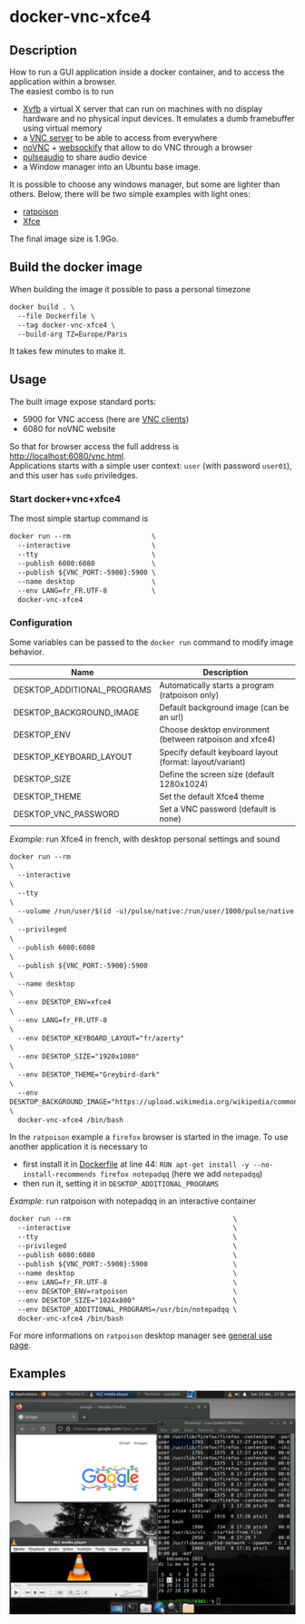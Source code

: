 # docker-vnc-xfce4

## Description

How to run a GUI application inside a docker container, and to access the application within a browser.  
The easiest combo is to run 
- [Xvfb](https://www.x.org/releases/X11R7.6/doc/man/man1/Xvfb.1.xhtml) a virtual X server that can run on machines with no display hardware and no physical input devices. It emulates a dumb framebuffer using virtual memory
- a [VNC server](https://github.com/LibVNC/x11vnc) to be able to access from everywhere
- [noVNC](https://github.com/novnc/noVNC) + [websockify](https://github.com/novnc/websockify) that allow to do VNC through a browser
- [pulseaudio](https://www.freedesktop.org/wiki/Software/PulseAudio/) to share audio device
- a Window manager
into an Ubuntu base image.

It is possible to choose any windows manager, but some are lighter than others. Below, there will be two simple examples with light ones:
- [ratpoison](http://www.nongnu.org/ratpoison/)
- [Xfce](https://www.xfce.org/)

The final image size is 1.9Go.

## Build the docker image

When building the image it possible to pass a personal timezone

    docker build . \
      --file Dockerfile \
      --tag docker-vnc-xfce4 \
      --build-arg TZ=Europe/Paris

It takes few minutes to make it.

## Usage

The built image expose standard ports:
- 5900 for VNC access (here are [VNC clients](https://www.realvnc.com/en/connect/download/viewer/))
- 6080 for noVNC website

So that for browser access the full address is [http://localhost:6080/vnc.html](http://localhost:6080/vnc.html).  
Applications starts with a simple user context: `user` (with password `user01`), and this user has `sudo` priviledges.  

### Start docker+vnc+xfce4

The most simple startup command is

    docker run --rm                    \
      --interactive                    \
      --tty                            \
      --publish 6080:6080              \
      --publish ${VNC_PORT:-5900}:5900 \
      --name desktop                   \
      --env LANG=fr_FR.UTF-8           \
      docker-vnc-xfce4

### Configuration

Some variables can be passed to the `docker run` command to modify image behavior.

| Name                         | Description                                              |
| ---------------------------- | ---------------------------------------------------------|
| DESKTOP_ADDITIONAL_PROGRAMS  | Automatically starts a program (ratpoison only)          |
| DESKTOP_BACKGROUND_IMAGE     | Default background image (can be an url)                 |
| DESKTOP_ENV                  | Choose desktop environment (between ratpoison and xfce4) |
| DESKTOP_KEYBOARD_LAYOUT      | Specify default keyboard layout (format: layout/variant) |
| DESKTOP_SIZE                 | Define the screen size (default 1280x1024)               |
| DESKTOP_THEME                | Set the default Xfce4 theme                              |
| DESKTOP_VNC_PASSWORD         | Set a VNC password (default is none)                     |

_Example_: run Xfce4 in french, with desktop personal settings and sound

    docker run --rm                                                                                               \
      --interactive                                                                                               \
      --tty                                                                                                       \
      --volume /run/user/$(id -u)/pulse/native:/run/user/1000/pulse/native                                        \
      --privileged                                                                                                \
      --publish 6080:6080                                                                                         \
      --publish ${VNC_PORT:-5900}:5900                                                                            \
      --name desktop                                                                                              \
      --env DESKTOP_ENV=xfce4                                                                                     \
      --env LANG=fr_FR.UTF-8                                                                                      \
      --env DESKTOP_KEYBOARD_LAYOUT="fr/azerty"                                                                   \
      --env DESKTOP_SIZE="1920x1080"                                                                              \
      --env DESKTOP_THEME="Greybird-dark"                                                                         \
      --env DESKTOP_BACKGROUND_IMAGE="https://upload.wikimedia.org/wikipedia/commons/9/96/Alberi_AlpediSiusi.JPG" \
      docker-vnc-xfce4 /bin/bash

In the `ratpoison` example a `firefox` browser is started in the image. To use another application it is necessary to

- first install it in [Dockerfile](Dockerfile) at line 44: `RUN	apt-get install -y --no-install-recommends firefox notepadqq` (here we add `notepadqq`)
- then run it, setting it in `DESKTOP_ADDITIONAL_PROGRAMS`

_Example_: run ratpoison with notepadqq in an interactive container

    docker run --rm                                        \
      --interactive                                        \
      --tty                                                \
      --privileged                                         \
      --publish 6080:6080                                  \
      --publish ${VNC_PORT:-5900}:5900                     \
      --name desktop                                       \
      --env LANG=fr_FR.UTF-8                               \
      --env DESKTOP_ENV=ratpoison                          \
      --env DESKTOP_SIZE="1024x800"                        \
      --env DESKTOP_ADDITIONAL_PROGRAMS=/usr/bin/notepadqq \
      docker-vnc-xfce4 /bin/bash

For more informations on `ratpoison` desktop manager see [general use page](http://www.nongnu.org/ratpoison/doc/General-Use.html#General-Use).

## Examples

![](screencopy.png)